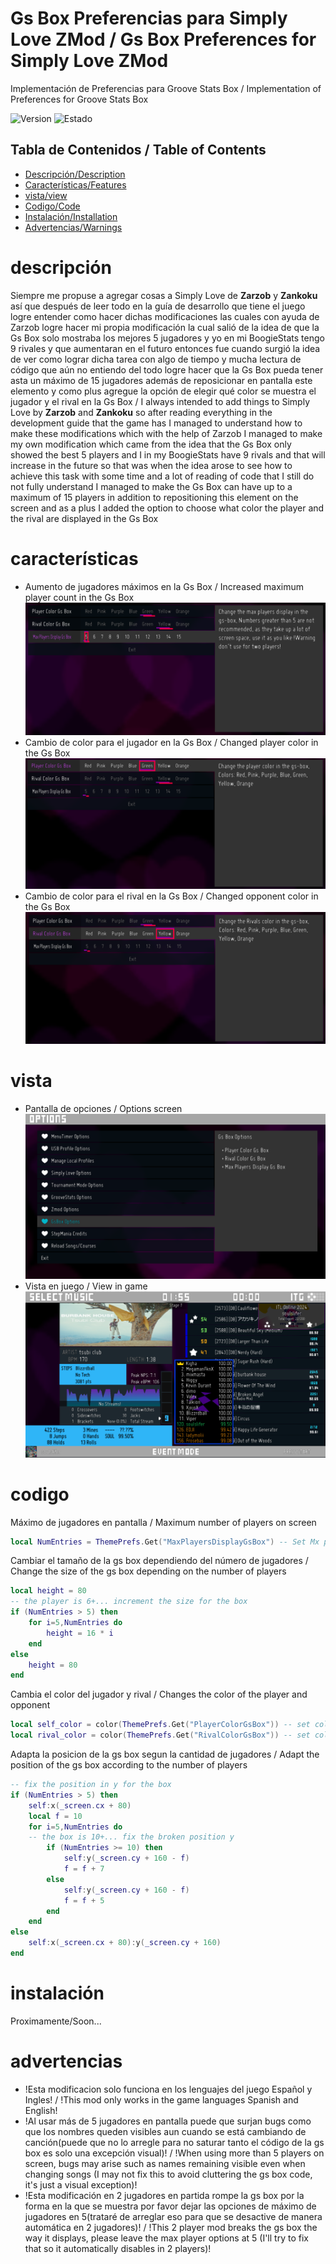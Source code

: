 # Gs Box Preferencias para Simply Love ZMod / Gs Box Preferences for Simply Love ZMod
Implementación de Preferencias para Groove Stats Box / Implementation of Preferences for Groove Stats Box

![Version](https://img.shields.io/badge/Versi%C3%B3n%2FVersion-1.0-blue)
![Estado](https://img.shields.io/badge/Estado%2FStatus-Activo%2FActive-green)

## Tabla de Contenidos / Table of Contents
- [Descripción/Description](#descripción)
- [Características/Features](#características)
- [vista/view](#vista)
- [Codigo/Code](#codigo)
- [Instalación/Installation](#instalación)
- [Advertencias/Warnings](#advertencias)

# descripción
Siempre me propuse a agregar cosas a Simply Love de **Zarzob** y **Zankoku** así que después de leer todo en la guía de desarrollo que tiene el juego logre entender como hacer dichas modificaciones las cuales con ayuda de Zarzob logre hacer mi propia modificación la cual salió de la idea de que la Gs Box solo mostraba los mejores 5 jugadores y yo en mi BoogieStats tengo 9 rivales y que aumentaran en el futuro entonces fue cuando surgió la idea de ver como lograr dicha tarea con algo de tiempo y mucha lectura de código que aún no entiendo del todo logre hacer que la Gs Box pueda tener asta un máximo de 15 jugadores además de reposicionar en pantalla este elemento y como plus agregue la opción de elegir qué color se muestra el jugador y el rival en la Gs Box / I always intended to add things to Simply Love by **Zarzob** and **Zankoku** so after reading everything in the development guide that the game has I managed to understand how to make these modifications which with the help of Zarzob I managed to make my own modification which came from the idea that the Gs Box only showed the best 5 players and I in my BoogieStats have 9 rivals and that will increase in the future so that was when the idea arose to see how to achieve this task with some time and a lot of reading of code that I still do not fully understand I managed to make the Gs Box can have up to a maximum of 15 players in addition to repositioning this element on the screen and as a plus I added the option to choose what color the player and the rival are displayed in the Gs Box

# características
- Aumento de jugadores máximos en la Gs Box / Increased maximum player count in the Gs Box
![Preferencia-1](Images/MaxPlayerPrefs.png)
- Cambio de color para el jugador en la Gs Box / Changed player color in the Gs Box
![Preferencia-2](Images/PlayerColorPrefs.png)
- Cambio de color para el rival en la Gs Box / Changed opponent color in the Gs Box
![Preferencia-3](Images/RivalColorPrefs.png)

# vista
- Pantalla de opciones / Options screen
![Vista De Opciones](Images/Opcions.png)
- Vista en juego / View in game
![Vista en Juego](Images/ViewFlash.png)

# codigo
Máximo de jugadores en pantalla / Maximum number of players on screen
```lua
local NumEntries = ThemePrefs.Get("MaxPlayersDisplayGsBox") -- Set Mx players 5-15
```
Cambiar el tamaño de la gs box dependiendo del número de jugadores / Change the size of the gs box depending on the number of players
```lua
local height = 80
-- the player is 6+... increment the size for the box
if (NumEntries > 5) then
	for i=5,NumEntries do
		height = 16 * i
	end
else
	height = 80
end
```
Cambia el color del jugador y rival / Changes the color of the player and opponent
```lua
local self_color = color(ThemePrefs.Get("PlayerColorGsBox")) -- set color player
local rival_color = color(ThemePrefs.Get("RivalColorGsBox")) -- set color rival
```
Adapta la posicion de la gs box segun la cantidad de jugadores / Adapt the position of the gs box according to the number of players
```lua
-- fix the position in y for the box
if (NumEntries > 5) then
	self:x(_screen.cx + 80)
	local f = 10
	for i=5,NumEntries do
	-- the box is 10+... fix the broken position y
		if (NumEntries >= 10) then
			self:y(_screen.cy + 160 - f)
			f = f + 7
		else
			self:y(_screen.cy + 160 - f)
			f = f + 5
		end
	end
else
	self:x(_screen.cx + 80):y(_screen.cy + 160)
end
```

# instalación
Proximamente/Soon...

# advertencias
- !Esta modificacion solo funciona en los lenguajes del juego Español y Ingles! / !This mod only works in the game languages Spanish and English!
- !Al usar más de 5 jugadores en pantalla puede que surjan bugs como que los nombres queden visibles aun cuando se está cambiando de canción(puede que no lo arregle para no saturar tanto el código de la gs box es solo una excepción visual)! / !When using more than 5 players on screen, bugs may arise such as names remaining visible even when changing songs (I may not fix this to avoid cluttering the gs box code, it's just a visual exception)!
- !Esta modificación en 2 jugadores en partida rompe la gs box por la forma en la que se muestra por favor dejar las opciones de máximo de jugadores en 5(trataré de arreglar eso para que se desactive de manera automática en 2 jugadores)! / !This 2 player mod breaks the gs box the way it displays, please leave the max player options at 5 (I'll try to fix that so it automatically disables in 2 players)!
